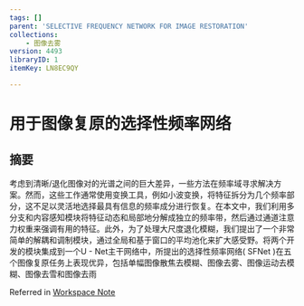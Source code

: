 ```yaml
---
tags: []
parent: 'SELECTIVE FREQUENCY NETWORK FOR IMAGE RESTORATION'
collections:
    - 图像去雾
version: 4493
libraryID: 1
itemKey: LN8EC9QY

---
```

# 用于图像复原的选择性频率网络

## 摘要

考虑到清晰/退化图像对的光谱之间的巨大差异，一些方法在频率域寻求解决方案。然而，这些工作通常使用变换工具，例如小波变换，将特征拆分为几个频率部分，这不足以灵活地选择最具有信息的频率成分进行恢复。在本文中，我们利用多分支和内容感知模块将特征动态和局部地分解成独立的频率带，然后通过通道注意力权重来强调有用的特征。此外，为了处理大尺度退化模糊，我们提出了一个非常简单的解耦和调制模块，通过全局和基于窗口的平均池化来扩大感受野。将两个开发的模块集成到一个U - Net主干网络中，所提出的选择性频率网络( SFNet )在五个图像复原任务上表现优异，包括单幅图像散焦去模糊、图像去雾、图像运动去模糊、图像去雪和图像去雨

Referred in <a href="./学术论文笔记汇总-RYZ5DF37.md" class="internal-link" zhref="zotero://note/u/RYZ5DF37/?ignore=1&#x26;line=-1" ztype="znotelink" class="internal-link">Workspace Note</a>

